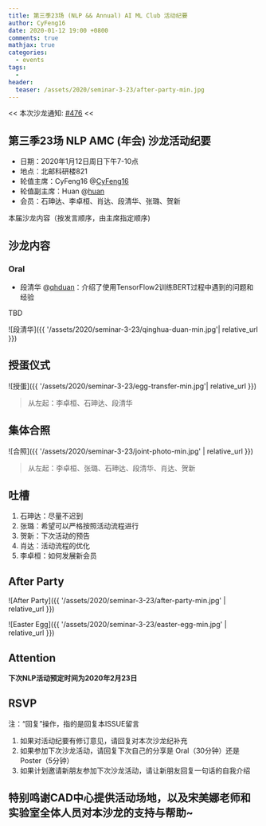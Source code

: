 ```yaml
---
title: 第三季23场 (NLP && Annual) AI ML Club 活动纪要
author: CyFeng16
date: 2020-01-12 19:00 +0800
comments: true
mathjax: true
categories:
  - events
tags:
  - 
header:
  teaser: /assets/2020/seminar-3-23/after-party-min.jpg
---
```


<< 本次沙龙通知: [#476](https://github.com/BUPT/ai-ml.club/issues/476)  <<

## 第三季23场 NLP AMC (年会) 沙龙活动纪要

- 日期：2020年1月12日周日下午7-10点
- 地点：北邮科研楼821
- 轮值主席：CyFeng16 @[CyFeng16](https://github.com/CyFeng16)
- 轮值副主席：Huan @[huan](https://github.com/huan)
- 会员：石珅达、李卓桓、肖达、段清华、张璐、贺新

本届沙龙内容（按发言顺序，由主席指定顺序)

## 沙龙内容

### Oral  

- 段清华 @[qhduan](https://github.com/qhduan)：介绍了使用TensorFlow2训练BERT过程中遇到的问题和经验

TBD

  ![段清华]({{ '/assets/2020/seminar-3-23/qinghua-duan-min.jpg'| relative_url }})

## 授蛋仪式

![授蛋]({{ '/assets/2020/seminar-3-23/egg-transfer-min.jpg'| relative_url }})

> 从左起：李卓桓、石珅达、段清华

## 集体合照

![合照]({{ '/assets/2020/seminar-3-23/joint-photo-min.jpg' | relative_url }})

> 从左起：李卓桓、张璐、石珅达、段清华、肖达、贺新

## 吐槽

1. 石珅达：尽量不迟到
2. 张璐：希望可以严格按照活动流程进行
3. 贺新：下次活动的预告
4. 肖达：活动流程的优化
5. 李卓桓：如何发展新会员

## After Party

![After Party]({{ '/assets/2020/seminar-3-23/after-party-min.jpg' | relative_url }})

![Easter Egg]({{ '/assets/2020/seminar-3-23/easter-egg-min.jpg' | relative_url }})

## Attention

**下次NLP活动预定时间为2020年2月23日**

## RSVP

注：“回复”操作，指的是回复本ISSUE留言

1. 如果对活动纪要有修订意见，请回复对本次沙龙纪补充
2. 如果参加下次沙龙活动，请回复下次自己的分享是 Oral（30分钟）还是Poster（5分钟）
3. 如果计划邀请新朋友参加下次沙龙活动，请让新朋友回复一句话的自我介绍

## 特别鸣谢CAD中心提供活动场地，以及宋美娜老师和实验室全体人员对本沙龙的支持与帮助~
